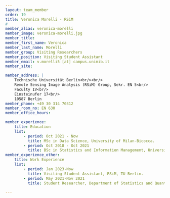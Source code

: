 ```yaml
---
layout: team_member
order: 19
title: Veronica Morelli - RSiM
#
member_alias: veronica-morelli
member_image: veronica-morelli.jpg
member_title:
member_first_name: Veronica
member_last_name: Morelli
member_group: Visiting Researchers
member_position: Visiting Student Assistant
member_email: v.morelli5 [at] campus.unimib.it
member_site:

member_address: |
    Technische Universität Berlin<br/><br/>
    Remote Sensing Image Analysis (RSiM) Group, Sekr. EN 5<br/>
    Faculty IV<br/>
    Einsteinufer 17<br/>
    10587 Berlin
member_phone: +49 30 314 70312
member_room_no: EN 630
member_office_hours:

member_experience:
    title: Education
    list:
        - period: Oct 2021 - Now
          title: MSc in Data Science, University of Milan-Bicocca.
        - period: Oct 2018 - Oct 2021
          title: BSc in Statistics and Information Management, University of Milan-Bicocca.
member_experience_other:
    title: Work Experience
    list:
        - period: Jan 2023-Now
          title: Visiting Student Assistant, RSiM, TU Berlin.
        - period: May 2021-Nov 2021
          title: Student Researcher, Department of Statistics and Quantitative Methods, University of Milan-Bicocca.

---
```

